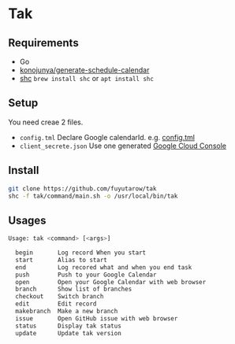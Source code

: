 # Tak

## Requirements
- Go
- [konojunya/generate-schedule-calendar](https://github.com/konojunya/generate-schedule-calendar)
- [shc](https://github.com/neurobin/shc) `brew install shc` or `apt install shc`


## Setup
You need creae 2 files.
- `config.tml`
  Declare Google calendarId. e.g. [config.tml](config.tml)
- `client_secrete.json`
  Use one generated [Google Cloud Console](https://console.cloud.google.com)


## Install
```sh
git clone https://github.com/fuyutarow/tak
shc -f tak/command/main.sh -o /usr/local/bin/tak
```


## Usages

```sh
Usage: tak <command> [<args>]

  begin       Log record When you start
  start       Alias to start
  end         Log recored what and when you end task
  push        Push to your Google Calendar
  open        Open your Google Calendar with web browser
  branch      Show list of branches
  checkout    Switch branch
  edit        Edit record
  makebranch  Make a new branch
  issue       Open GitHub issue with web browser
  status      Display tak status
  update      Update tak version
```
